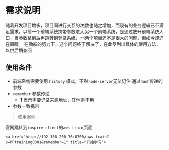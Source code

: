 
# 需求说明
随着开发项目增多，项目间进行交互的次数也随之增加，而现有的业务逻辑已不满足需求。以前一个前端系统携带参数进入另一个前端系统，是通过放开前端系统入口，当参数拿到后再跳转到登录系统，一两个项目还不是很大的问题，但如今却迫在眉睫。
在劲航的努力下，这个问题终于解决了，在此罗列出具体的使用方法，以供后期查阅


## 使用条件
+ 前端系统需要使用 `history` 模式，不然`node-server`无法记住 通过`hash`传递的参数
+ `remember` 参数传递 
  - **1** 表示需要记录来源地址，其他则不用
+ 参数一致携带


> 使用案例
 
官网跳转到`inspire-client`的`aws-train`页面
```
<a href="http://192.168.200.76:8700/aws-train?p=PPtraining0001&remember=1" title="开始学习">
```